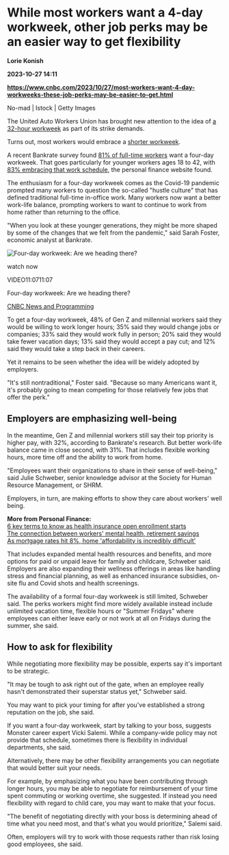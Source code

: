 # While most workers want a 4-day workweek, other job perks may be an easier way to get flexibility
**Lorie Konish**

**2023-10-27 14:11**

**https://www.cnbc.com/2023/10/27/most-workers-want-4-day-workweeks-these-job-perks-may-be-easier-to-get.html**

No-mad | Istock | Getty Images

The United Auto Workers Union has brought new attention to the idea of [a 32-hour workweek](https://www.cnbc.com/2023/09/19/why-uaw-auto-workers-want-a-32-hour-workweek.html) as part of its strike demands.

Turns out, most workers would embrace a [shorter workweek](https://www.cnbc.com/2022/12/10/four-day-workweek-the-future-of-work.html).

A recent Bankrate survey found [81% of full-time workers](https://www.cnbc.com/2023/08/23/81percent-of-workers-want-a-4-day-week-what-theyre-willing-to-do-to-get-it.html) want a four-day workweek. That goes particularly for younger workers ages 18 to 42, with [83% embracing that work schedule](https://www.bankrate.com/personal-finance/younger-workers-want-four-day-workweek), the personal finance website found.

The enthusiasm for a four-day workweek comes as the Covid-19 pandemic prompted many workers to question the so-called "hustle culture" that has defined traditional full-time in-office work. Many workers now want a better work-life balance, prompting workers to want to continue to work from home rather than returning to the office.

"When you look at these younger generations, they might be more shaped by some of the changes that we felt from the pandemic," said Sarah Foster, economic analyst at Bankrate.

![Four-day workweek: Are we heading there?](https://image.cnbcfm.com/api/v1/image/103999575-GettyImages-545865715.jpg?v=1670680802&w=750&h=422&vtcrop=y)

watch now

VIDEO11:0711:07

Four-day workweek: Are we heading there?

[CNBC News and Programming](https://www.cnbc.com/cnbc-news-and-programming/)

To get a four-day workweek, 48% of Gen Z and millennial workers said they would be willing to work longer hours; 35% said they would change jobs or companies; 33% said they would work fully in person; 20% said they would take fewer vacation days; 13% said they would accept a pay cut; and 12% said they would take a step back in their careers.

Yet it remains to be seen whether the idea will be widely adopted by employers.

"It's still nontraditional," Foster said. "Because so many Americans want it, it's probably going to mean competing for those relatively few jobs that offer the perk."

Employers are emphasizing well-being
------------------------------------

In the meantime, Gen Z and millennial workers still say their top priority is higher pay, with 32%, according to Bankrate's research. But better work-life balance came in close second, with 31%. That includes flexible working hours, more time off and the ability to work from home.

"Employees want their organizations to share in their sense of well-being," said Julie Schweber, senior knowledge advisor at the Society for Human Resource Management, or SHRM.

Employers, in turn, are making efforts to show they care about workers' well being.

**More from Personal Finance:**  
[6 key terms to know as health insurance open enrollment starts](https://www.cnbc.com/2023/10/24/health-insurance-terms-to-know-as-open-enrollment-starts.html)  
[The connection between workers' mental health, retirement savings](https://www.cnbc.com/2023/10/26/the-connection-between-mental-health-and-retirement-emergency-savings.html)  
[As mortgage rates hit 8%, home 'affordability is incredibly difficult'](https://www.cnbc.com/2023/10/20/what-8percent-mortgage-rates-mean-for-home-affordability.html)

That includes expanded mental health resources and benefits, and more options for paid or unpaid leave for family and childcare, Schweber said. Employers are also expanding their wellness offerings in areas like handling stress and financial planning, as well as enhanced insurance subsidies, on-site flu and Covid shots and health screenings.

The availability of a formal four-day workweek is still limited, Schweber said. The perks workers might find more widely available instead include unlimited vacation time, flexible hours or "Summer Fridays" where employees can either leave early or not work at all on Fridays during the summer, she said.

How to ask for flexibility
--------------------------

While negotiating more flexibility may be possible, experts say it's important to be strategic.

"It may be tough to ask right out of the gate, when an employee really hasn't demonstrated their superstar status yet," Schweber said.

You may want to pick your timing for after you've established a strong reputation on the job, she said.

If you want a four-day workweek, start by talking to your boss, suggests Monster career expert Vicki Salemi. While a company-wide policy may not provide that schedule, sometimes there is flexibility in individual departments, she said.

Alternatively, there may be other flexibility arrangements you can negotiate that would better suit your needs.

For example, by emphasizing what you have been contributing through longer hours, you may be able to negotiate for reimbursement of your time spent commuting or working overtime, she suggested. If instead you need flexibility with regard to child care, you may want to make that your focus.

"The benefit of negotiating directly with your boss is determining ahead of time what you need most, and that's what you would prioritize," Salemi said.

Often, employers will try to work with those requests rather than risk losing good employees, she said.